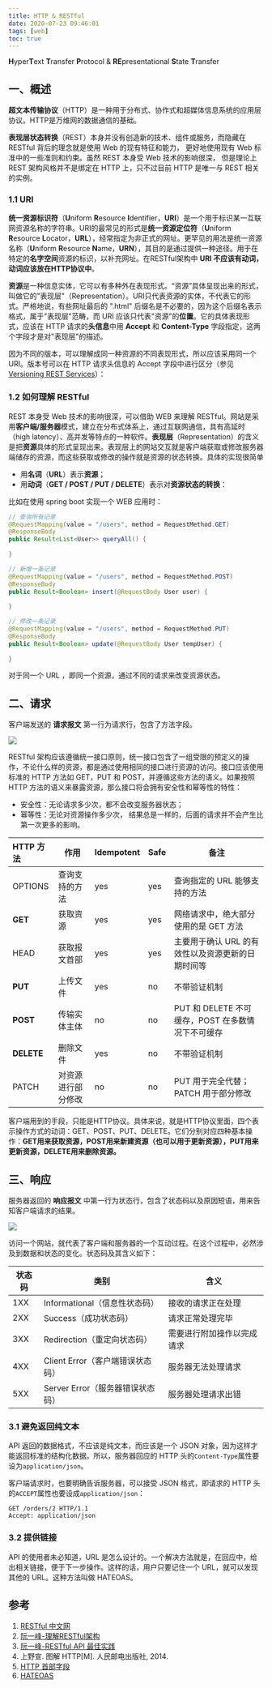 ```yaml
---
title: HTTP & RESTful
date: 2020-07-23 09:46:01
tags: [web]
toc: true
---
```


**H**yper**T**ext **T**ransfer **P**rotocol & **RE**presentational **S**tate **T**ransfer

## 一、概述

**超文本传输协议**（HTTP）是一种用于分布式、协作式和超媒体信息系统的应用层协议。HTTP是万维网的数据通信的基础。

**表现层状态转换**（REST）本身并没有创造新的技术、组件或服务，而隐藏在 RESTful 背后的理念就是使用 Web 的现有特征和能力， 更好地使用现有 Web 标准中的一些准则和约束。虽然 REST 本身受 Web 技术的影响很深， 但是理论上 REST 架构风格并不是绑定在 HTTP 上，只不过目前 HTTP 是唯一与 REST 相关的实例。 

### 1.1 URI

**统一资源标识符**（**U**niform **R**esource **I**dentifier，**URI**）是一个用于标识某一互联网资源名称的字符串。URI的最常见的形式是**统一资源定位符**（**U**niform **R**esource **L**ocator，**URL**），经常指定为非正式的网址。更罕见的用法是统一资源名称（**U**niform **R**esource **N**ame，**URN**），其目的是通过提供一种途径。用于在特定的**名字空间**资源的标识，以补充网址。在RESTful架构中 **URI 不应该有动词，动词应该放在HTTP协议中**。

**资源**是一种信息实体，它可以有多种外在表现形式。“资源”具体呈现出来的形式，叫做它的"表现层"（Representation）。URI只代表资源的实体，不代表它的形式。严格地说，有些网址最后的 ".html" 后缀名是不必要的，因为这个后缀名表示格式，属于"表现层"范畴，而 URI 应该只代表"资源"的**位置**。它的具体表现形式，应该在 HTTP 请求的**头信息**中用 **Accept** 和 **Content-Type** 字段指定，这两个字段才是对"表现层"的描述。

因为不同的版本，可以理解成同一种资源的不同表现形式，所以应该采用同一个 URI。版本号可以在 HTTP 请求头信息的 Accept 字段中进行区分（参见[Versioning REST Services](http://www.informit.com/articles/article.aspx?p=1566460)）：

### 1.2 如何理解 RESTful

REST 本身受 Web 技术的影响很深，可以借助 WEB 来理解 RESTful。网站是采用**客户端/服务器**模式，建立在分布式体系上，通过互联网通信，具有高延时（high latency）、高并发等特点的一种软件。**表现层**（Representation）的含义是把**资源**具体的形式呈现出来。表现层上的网站交互就是客户端获取或修改服务器端储存的资源，而这些获取或修改的操作就是资源的状态转换。具体的实现很简单

* 用**名词**（**URL**）表示**资源**；
* 用**动词**（**GET / POST / PUT / DELETE**）表示对**资源状态的转换**：

比如在使用 spring boot 实现一个 WEB 应用时：

```java
// 查询所有记录
@RequestMapping(value = "/users", method = RequestMethod.GET)
@ResponseBody
public Result<List<User>> queryAll() {
    
}

// 新增一条记录
@RequestMapping(value = "/users", method = RequestMethod.POST)
@ResponseBody
public Result<Boolean> insert(@RequestBody User user) {
    
}

// 修改一条记录
@RequestMapping(value = "/users", method = RequestMethod.PUT)
@ResponseBody
public Result<Boolean> update(@RequestBody User tempUser) {
    
}
```

对于同一个 URL ，即同一个资源，通过不同的请求来改变资源状态。

## 二、请求

客户端发送的 **请求报文** 第一行为请求行，包含了方法字段。

![](https://qttblog.oss-cn-hangzhou.aliyuncs.com/june/HTTP1.png)

RESTful 架构应该遵循统一接口原则，统一接口包含了一组受限的预定义的操作，不论什么样的资源，都是通过使用相同的接口进行资源的访问。接口应该使用标准的 HTTP 方法如 GET，PUT 和 POST，并遵循这些方法的语义。如果按照 HTTP 方法的语义来暴露资源，那么接口将会拥有安全性和幂等性的特性：

* 安全性：无论请求多少次，都不会改变服务器状态；
* 幂等性：无论对资源操作多少次， 结果总是一样的，后面的请求并不会产生比第一次更多的影响。

| HTTP 方法  | 作用               | Idempotent | Safe | 备注                                              |
| :--------- | ------------------ | :--------- | :--- | ------------------------------------------------- |
| OPTIONS    | 查询支持的方法     | yes        | yes  | 查询指定的 URL 能够支持的方法                     |
| **GET**    | 获取资源           | yes        | yes  | 网络请求中，绝大部分使用的是 GET 方法             |
| HEAD       | 获取报文首部       | yes        | yes  | 主要用于确认 URL 的有效性以及资源更新的日期时间等 |
| **PUT**    | 上传文件           | yes        | no   | 不带验证机制                                      |
| **POST**   | 传输实体主体       | no         | no   | PUT 和 DELETE 不可缓存，POST 在多数情况下不可缓存 |
| **DELETE** | 删除文件           | yes        | no   | 不带验证机制                                      |
| PATCH      | 对资源进行部分修改 | no         | no   | PUT 用于完全代替；PATCH 用于部分修改              |

客户端用到的手段，只能是HTTP协议。具体来说，就是HTTP协议里面，四个表示操作方式的动词：GET、POST、PUT、DELETE。它们分别对应四种基本操作：**GET用来获取资源，POST用来新建资源（也可以用于更新资源），PUT用来更新资源，DELETE用来删除资源。**

## 三、响应

服务器返回的 **响应报文** 中第一行为状态行，包含了状态码以及原因短语，用来告知客户端请求的结果。

![](https://qttblog.oss-cn-hangzhou.aliyuncs.com/june/HTTP2.png)

访问一个网站，就代表了客户端和服务器的一个互动过程。在这个过程中，必然涉及到数据和状态的变化。状态码及其含义如下：

| 状态码 | 类别                             | 含义                       |
| ------ | -------------------------------- | -------------------------- |
| 1XX    | Informational（信息性状态码）    | 接收的请求正在处理         |
| 2XX    | Success（成功状态码）            | 请求正常处理完毕           |
| 3XX    | Redirection（重定向状态码）      | 需要进行附加操作以完成请求 |
| 4XX    | Client Error（客户端错误状态码） | 服务器无法处理请求         |
| 5XX    | Server Error（服务器错误状态码） | 服务器处理请求出错         |

### 3.1 避免返回纯文本

API 返回的数据格式，不应该是纯文本，而应该是一个 JSON 对象，因为这样才能返回标准的结构化数据。所以，服务器回应的 HTTP 头的`Content-Type`属性要设为`application/json`。

客户端请求时，也要明确告诉服务器，可以接受 JSON 格式，即请求的 HTTP 头的`ACCEPT`属性也要设成`application/json`：

```http
GET /orders/2 HTTP/1.1 
Accept: application/json
```

### 3.2 提供链接

API 的使用者未必知道，URL 是怎么设计的。一个解决方法就是，在回应中，给出相关链接，便于下一步操作。这样的话，用户只要记住一个 URL，就可以发现其他的 URL。这种方法叫做 HATEOAS。

## 参考

1. [RESTful 中文网](http://restful.p2hp.com/)
2. [阮一峰-理解RESTful架构](https://www.ruanyifeng.com/blog/2011/09/restful.html)
3. [阮一峰-RESTful API 最佳实践](https://www.ruanyifeng.com/blog/2018/10/restful-api-best-practices.html)
4. 上野宣. 图解 HTTP[M]. 人民邮电出版社, 2014.
5. [HTTP 首部字段](https://cyc2018.github.io/CS-Notes/#/notes/HTTP?id=四、http-首部)
6. [HATEOAS](https://developer.ibm.com/zh/technologies/spring/articles/j-lo-springhateoas)

